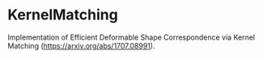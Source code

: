 # KernelMatching
Implementation of Efficient Deformable Shape Correspondence via Kernel Matching (https://arxiv.org/abs/1707.08991).
